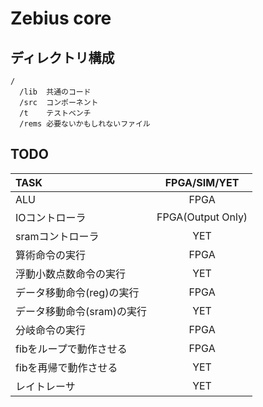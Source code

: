 # Zebius core
## ディレクトリ構成
    /
      /lib  共通のコード
      /src  コンポーネント
	  /t    テストベンチ
	  /rems 必要ないかもしれないファイル

## TODO
| TASK | FPGA/SIM/YET |
| :--- | :------: |
| ALU | FPGA |
| IOコントローラ | FPGA(Output Only) |
| sramコントローラ | YET |
| 算術命令の実行 | FPGA |
| 浮動小数点数命令の実行 | YET |
| データ移動命令(reg)の実行 | FPGA |
| データ移動命令(sram)の実行 | YET |
| 分岐命令の実行 | FPGA |
| fibをループで動作させる | FPGA |
| fibを再帰で動作させる | YET |
| レイトレーサ | YET |
